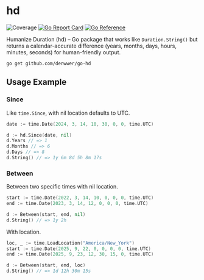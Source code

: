 # hd
![Coverage](https://img.shields.io/badge/Coverage-100.0%25-brightgreen)
[![Go Report Card](https://goreportcard.com/badge/github.com/denwwer/go-hd)](https://goreportcard.com/report/github.com/denwwer/go-hd)
[![Go Reference](https://pkg.go.dev/badge/github.com/denwwer/go-hd.svg)](https://pkg.go.dev/github.com/denwwer/go-hd)

Humanize Duration (hd) – Go package that works like `Duration.String()` but returns a calendar-accurate difference (years, months, days, hours, minutes, seconds) for human-friendly output.

```
go get github.com/denwwer/go-hd
```

## Usage Example

### Since

Like `time.Since`, with nil location defaults to UTC.

```go
date := time.Date(2024, 3, 14, 10, 30, 0, 0, time.UTC) 

d := hd.Since(date, nil)
d.Years // => 1
d.Months // => 6
d.Days // => 8
d.String() // => 1y 6m 8d 5h 8m 17s
```

### Between

Between two specific times with nil location.

```go
start := time.Date(2022, 3, 14, 10, 0, 0, 0, time.UTC)
end := time.Date(2023, 3, 14, 12, 0, 0, 0, time.UTC)

d := Between(start, end, nil)
d.String() // => 1y 2h
```

With location.

```go
loc, _ := time.LoadLocation("America/New_York")
start := time.Date(2025, 9, 22, 0, 0, 0, 0, time.UTC)
end := time.Date(2025, 9, 23, 12, 30, 15, 0, time.UTC)

d := Between(start, end, loc)
d.String() // => 1d 12h 30m 15s
```
